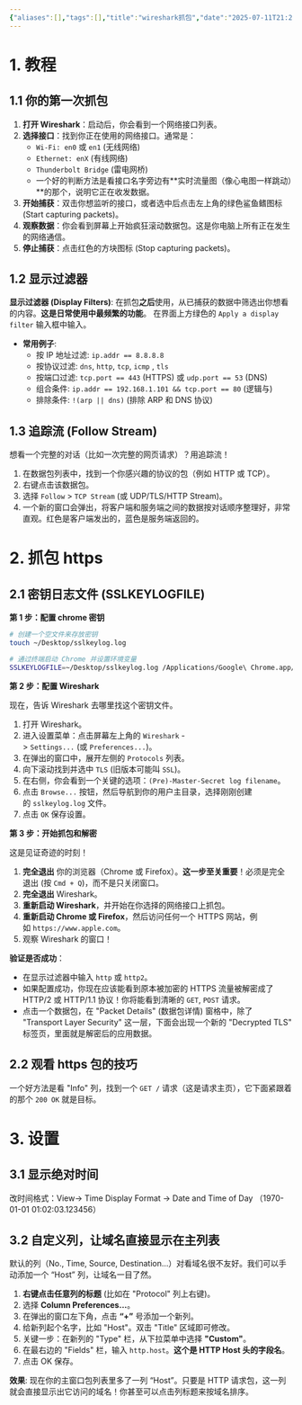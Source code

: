 ```yaml
---
{"aliases":[],"tags":[],"title":"wireshark抓包","date":"2025-07-11T21:25:59+08:00","date_modify":"2025-07-12T12:44:44+08:00","dg-publish":true,"permalink":"/Publish/01_技术/wireshark抓包/","dgPassFrontmatter":true,"created":"2025-07-11T21:25:59+08:00","updated":"2025-07-12T12:44:44+08:00"}
---
```



# 1. 教程

## 1.1 你的第一次抓包

1. **打开 Wireshark**：启动后，你会看到一个网络接口列表。
2. **选择接口**：找到你正在使用的网络接口。通常是：
    - `Wi-Fi: en0` 或 `en1` (无线网络)
    - `Ethernet: enX` (有线网络)
    - `Thunderbolt Bridge` (雷电网桥)
    - 一个好的判断方法是看接口名字旁边有**实时流量图（像心电图一样跳动）**的那个，说明它正在收发数据。
3. **开始捕获**：双击你想监听的接口，或者选中后点击左上角的绿色鲨鱼鳍图标 (Start capturing packets)。
4. **观察数据**：你会看到屏幕上开始疯狂滚动数据包。这是你电脑上所有正在发生的网络通信。
5. **停止捕获**：点击红色的方块图标 (Stop capturing packets)。

## 1.2 显示过滤器

 **显示过滤器 (Display Filters)**: 在抓包**之后**使用，从已捕获的数据中筛选出你想看的内容。**这是日常使用中最频繁的功能**。
在界面上方绿色的 `Apply a display filter` 输入框中输入。

- **常用例子**:
    - 按 IP 地址过滤: `ip.addr == 8.8.8.8`
    - 按协议过滤: `dns`, `http`, `tcp`, `icmp` , `tls`
    - 按端口过滤: `tcp.port == 443` (HTTPS) 或 `udp.port == 53` (DNS)
    - 组合条件: `ip.addr == 192.168.1.101 && tcp.port == 80` (逻辑与)
    - 排除条件: `!(arp || dns)` (排除 ARP 和 DNS 协议)

## 1.3 追踪流 (Follow Stream)

想看一个完整的对话（比如一次完整的网页请求）？用追踪流！

1. 在数据包列表中，找到一个你感兴趣的协议的包（例如 HTTP 或 TCP）。
2. 右键点击该数据包。
3. 选择 `Follow` > `TCP Stream` (或 UDP/TLS/HTTP Stream)。
4. 一个新的窗口会弹出，将客户端和服务端之间的数据按对话顺序整理好，非常直观。红色是客户端发出的，蓝色是服务端返回的。

# 2. 抓包 https

## 2.1 密钥日志文件 (SSLKEYLOGFILE)

**第 1 步：配置 chrome 密钥**

```bash
# 创建一个空文件来存放密钥
touch ~/Desktop/sslkeylog.log

# 通过终端启动 Chrome 并设置环境变量
SSLKEYLOGFILE=~/Desktop/sslkeylog.log /Applications/Google\ Chrome.app/Contents/MacOS/Google\ Chrome
```

**第 2 步：配置 Wireshark**

现在，告诉 Wireshark 去哪里找这个密钥文件。

1. 打开 Wireshark。
2. 进入设置菜单：点击屏幕左上角的 `Wireshark` -> `Settings...` (或 `Preferences...`)。
3. 在弹出的窗口中，展开左侧的 `Protocols` 列表。
4. 向下滚动找到并选中 `TLS` (旧版本可能叫 `SSL`)。
5. 在右侧，你会看到一个关键的选项：`(Pre)-Master-Secret log filename`。
6. 点击 `Browse...` 按钮，然后导航到你的用户主目录，选择刚刚创建的 `sslkeylog.log` 文件。
7. 点击 `OK` 保存设置。

**第 3 步：开始抓包和解密**

这是见证奇迹的时刻！

1. **完全退出** 你的浏览器（Chrome 或 Firefox）。**这一步至关重要**！必须是完全退出 (按 `Cmd + Q`)，而不是只关闭窗口。
2. **完全退出** Wireshark。
3. **重新启动 Wireshark**，并开始在你选择的网络接口上抓包。
4. **重新启动 Chrome 或 Firefox**，然后访问任何一个 HTTPS 网站，例如 `https://www.apple.com`。
5. 观察 Wireshark 的窗口！

**验证是否成功**：

- 在显示过滤器中输入 `http` 或 `http2`。
- 如果配置成功，你现在应该能看到原本被加密的 HTTPS 流量被解密成了 HTTP/2 或 HTTP/1.1 协议！你将能看到清晰的 `GET`, `POST` 请求。
- 点击一个数据包，在 "Packet Details" (数据包详情) 窗格中，除了 "Transport Layer Security" 这一层，下面会出现一个新的 "Decrypted TLS" 标签页，里面就是解密后的应用数据。

## 2.2 观看 https 包的技巧

一个好方法是看 "Info" 列，找到一个 `GET /` 请求（这是请求主页），它下面紧跟着的那个 `200 OK` 就是目标。

# 3. 设置

## 3.1 显示绝对时间

改时间格式：View-> Time Display Format -> Date and Time of Day （1970-01-01 01:02:03.123456）

## 3.2 自定义列，让域名直接显示在主列表

默认的列（No., Time, Source, Destination...）对看域名很不友好。我们可以手动添加一个 “Host” 列，让域名一目了然。

1. **右键点击任意列的标题** (比如在 "Protocol" 列上右键)。
2. 选择 **Column Preferences...**。
3. 在弹出的窗口左下角，点击 **“+”** 号添加一个新列。
4. 给新列起个名字，比如 "Host"。双击 "Title" 区域即可修改。
5. 关键一步：在新列的 "Type" 栏，从下拉菜单中选择 **"Custom"**。
6. 在最右边的 "Fields" 栏，输入 `http.host`。**这个是 HTTP Host 头的字段名**。
7. 点击 OK 保存。

**效果**:
现在你的主窗口包列表里多了一列 “Host”。只要是 HTTP 请求包，这一列就会直接显示出它访问的域名！你甚至可以点击列标题来按域名排序。
